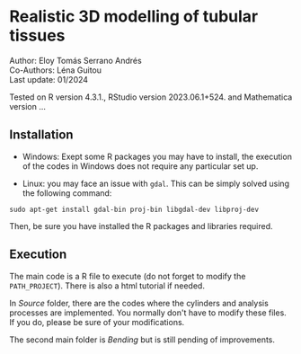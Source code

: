 
# Realistic 3D modelling of tubular tissues #

Author: Eloy Tomás Serrano Andrés \
Co-Authors: Léna Guitou \
Last update: 01/2024

Tested on R version 4.3.1., RStudio version 2023.06.1+524. and Mathematica version ...


## Installation ##

- Windows: Exept some R packages you may have to install, the execution of the codes in Windows does not require any particular set up. 

- Linux: you may face an issue with ``` gdal ```. This can be simply solved using the following command: 

``` sudo apt-get install gdal-bin proj-bin libgdal-dev libproj-dev ```

Then, be sure you have installed the R packages and libraries required. 
  

## Execution ##

The main code is a R file to execute (do not forget to modify the ```PATH_PROJECT```). There is also a html tutorial if needed. 

In *Source* folder, there are the codes where the cylinders and analysis processes are implemented. You normally don't have to modify these files. If you do, please be sure of your modifications. 

The second main folder is *Bending* but is still pending of improvements. 

